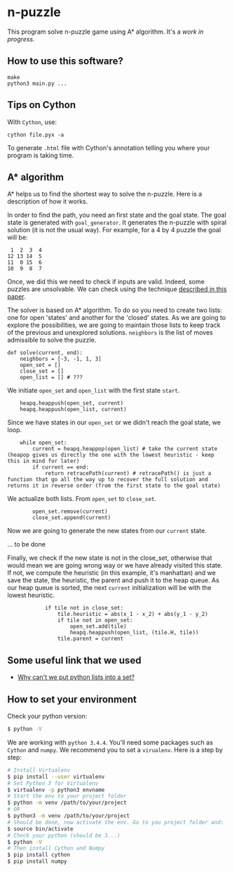 # n-puzzle

This program solve n-puzzle game using A* algorithm. It's a _work in progress_.

## How to use this software?

```
make
python3 main.py ...
```

## Tips on Cython

With `Cython`, use:

```
cython file.pyx -a
```

To generate `.html` file with Cython's annotation telling you where your program is taking time.

## A* algorithm

A* helps us to find the shortest way to solve the n-puzzle. Here is a description of how it works.

In order to find the path, you need an first state and the goal state. The goal state is generated with `goal_generator`. It generates the n-puzzle with spiral solution (it is not the usual way). For example, for a 4 by 4 puzzle the goal will be:

```
 1  2  3  4
12 13 14  5
11  0 15  6
10  9  8  7
```

Once, we did this we need to check if inputs are valid. Indeed, some puzzles are unsolvable. We can check using the technique [described in this paper](http://cseweb.ucsd.edu/~ccalabro/essays/15_puzzle.pdf).

The solver is based on A* algorithm. To do so you need to create two lists: one for open 'states' and another for the 'closed' states. As we are going to explore the possibilities, we are going to maintain those lists to keep track of the previous and unexplored solutions. `neighbors` is the list of moves admissible to solve the puzzle.

```
def solve(current, end):
	neighbors = [-3, -1, 1, 3]
	open_set = []
	close_set = []
	open_list = [] # ???
```

We initiate `open_set` and `open_list` with the first state `start`.

```
	heapq.heappush(open_set, current)
	heapq.heappush(open_list, current)
```

Since we have states in our `open_set` or we didn't reach the goal state, we loop.

```
	while open_set:
		current = heapq.heappop(open_list) # take the current state (heapop gives us directly the one with the lowest heuristic - keep this in mind for later)
		if current == end:
			return retracePath(current) # retracePath() is just a function that go all the way up to recover the full solution and returns it in reverse order (from the first state to the goal state)
```

We actualize both lists. From `open_set` to `close_set`.

```
		open_set.remove(current)
		close_set.append(current)
```

Now we are going to generate the new states from our `current` state.

... to be done

Finally, we check if the new state is not in the close_set, otherwise that would mean we are going wrong way or we have already visited this state. If not, we compute the heuristic (in this example, it's manhattan) and we save the state, the heuristic, the parent and push it to the heap queue. As our heap queue is sorted, the next `current` initialization will be with the lowest heuristic.

```
			if tile not in close_set:
				tile.heuristic = abs(x_1 - x_2) + abs(y_1 - y_2)
				if tile not in open_set:
					open_set.add(tile)
					heapq.heappush(open_list, (tile.H, tile))
				tile.parent = current
```

## Some useful link that we used

- [Why can't we put python lists into a set?](http://stackoverflow.com/questions/1306631/python-add-list-to-set)

## How to set your environment

Check your python version:

```bash
$ python -V
```

We are working with `python 3.4.4`. You'll need some packages such as `Cython` and `numpy`. We recommend you to set a `virualenv`. Here is a step by step:

```bash
# Install Virtualenv
$ pip install --user virtualenv
# Set Python 3 for Virtualenv
$ virtualenv -p python3 envname
# Start the env to your project folder
$ python -m venv /path/to/your/project
# OR
$ python3 -m venv /path/to/your/project
# Should be done, now activate the env. Go to you project folder and:
$ source bin/activate
# Check your python (should be 3...)
$ python -V
# Then install Cython and Numpy
$ pip install cython
$ pip install numpy
```
